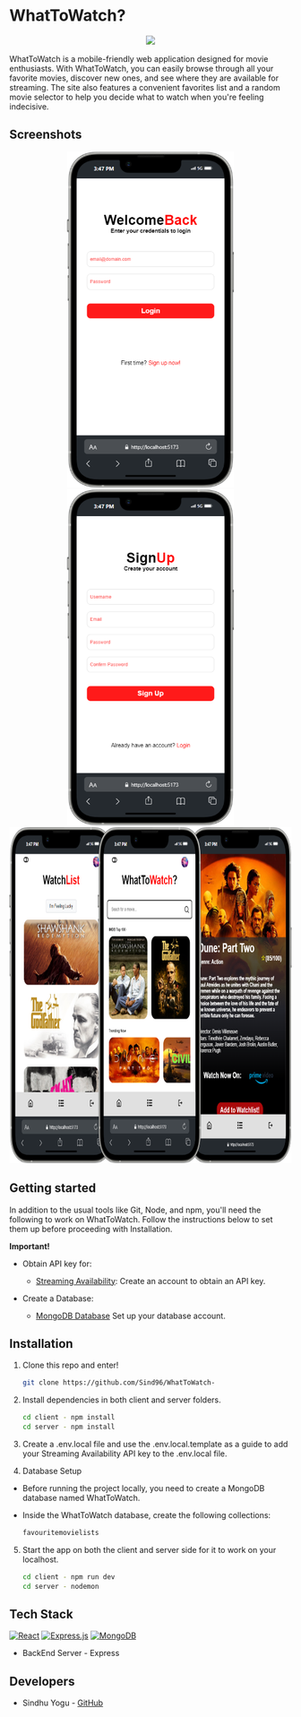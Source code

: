 # WhatToWatch?

<p align="center">
  <img src="../SoloProject - WhatToWatch/client/public/Logo.png"  width="500"/>
</p>

WhatToWatch is a mobile-friendly web application designed for movie enthusiasts. With WhatToWatch, you can easily browse through all your favorite movies, discover new ones, and see where they are available for streaming. The site also features a convenient favorites list and a random movie selector to help you decide what to watch when you're feeling indecisive.

## Screenshots

<p align="center">
  <img src="/client/public/Login.png" height="600" />
  <img src="/client/public/SignUp.png" height="600" /> <br>
  <img src="/client/public/Homescreen.png" height="600" />
</p>

## Getting started

In addition to the usual tools like Git, Node, and npm, you'll need the following to work on WhatToWatch. Follow the instructions below to set them up before proceeding with Installation.

**Important!**

- Obtain API key for:

  - [Streaming Availability](https://rapidapi.com/movie-of-the-night-movie-of-the-night-default/api/streaming-availability/):
    Create an account to obtain an API key.

- Create a Database:
  - [MongoDB Database](https://cloud.mongodb.com/v2/667ad5e61adbb32502264a5b#/overview/)
    Set up your database account.

## Installation

1. Clone this repo and enter!

   ```bash
   git clone https://github.com/Sind96/WhatToWatch-
   ```

2. Install dependencies in both client and server folders.

   ```bash
   cd client - npm install
   cd server - npm install
   ```

3. Create a .env.local file and use the .env.local.template as a guide to add your Streaming Availability API key to the .env.local file.

4. Database Setup

- Before running the project locally, you need to create a MongoDB database named WhatToWatch.

- Inside the WhatToWatch database, create the following collections:

  ```sh
  favouritemovielists
  ```

5. Start the app on both the client and server side for it to work on your localhost.
   ```sh
   cd client - npm run dev
   cd server - nodemon
   ```

## Tech Stack

[![React][React]][React-url] [![Express.js][Express.js]][Express.js-url] [![MongoDB][Mongo-Db]][Mongo-Db-url]

- BackEnd Server - Express

## Developers

- Sindhu Yogu - [GitHub](https://github.com/cherlin)

<!-- MARKDOWN LINKS & IMAGES -->
<!-- https://www.markdownguide.org/basic-syntax/#reference-style-links -->

[React]: https://shields.io/badge/react-black?logo=react&style=for-the-badge
[React-url]: https://react.dev/
[Mongo-Db]: https://img.shields.io/badge/MongoDB-%234ea94b.svg?style=for-the-badge&logo=mongodb&logoColor=white
[Mongo-Db-url]: https://www.mongodb.com/docs/atlas/getting-started/
[Express.js]: https://img.shields.io/badge/express.js-%23404d59.svg?style=for-the-badge&logo=express&logoColor=%2361DAFB
[Express.js-url]: https://expressjs.com/
